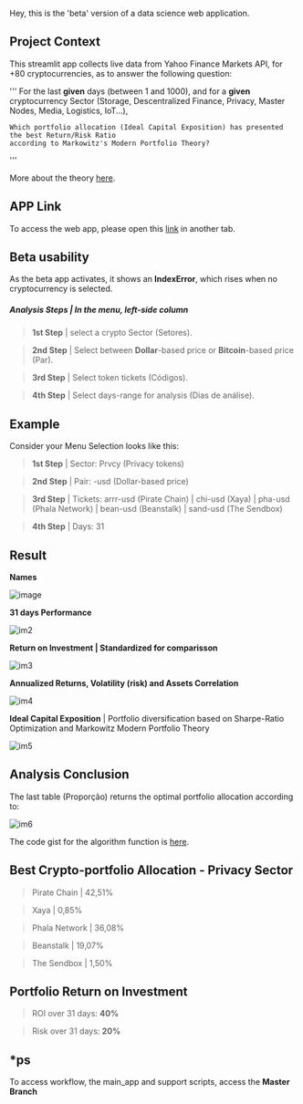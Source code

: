 Hey, this is the 'beta' version of a data science web application.

## **Project Context**

This streamlit app collects live data from Yahoo Finance Markets API, for +80 cryptocurrencies, 
as to answer the following question:

''' 
    For the last **given** days (between 1 and 1000), 
    and for a **given** cryptocurrency Sector (Storage, Descentralized Finance, Privacy, Master Nodes, Media, Logistics, IoT...),
    
    Which portfolio allocation (Ideal Capital Exposition) has presented the best Return/Risk Ratio 
    according to Markowitz's Modern Portfolio Theory?
'''

More about the theory [here](https://www.investopedia.com/terms/s/sharperatio.asp#:~:text=The%20Sharpe%20ratio%20was%20developed,of%20volatility%20or%20total%20risk.).

## **APP Link** 
To access the web app, please open this [link](https://bit.ly/criptoport) in another tab.

## **Beta usability**
As the beta app activates, it shows an **IndexError**, which rises when no cryptocurrency is selected. 

##### **Analysis Steps** | In the menu, left-side column

> **1st Step** | select a crypto Sector (Setores).

> **2nd Step** | Select between **Dollar**-based price or **Bitcoin**-based price (Par).

> **3rd Step** | Select token tickets (Códigos).

> **4th Step** | Select days-range for analysis (Dias de análise).

## **Example** 
Consider your Menu Selection looks like this:

> **1st Step** | Sector: Prvcy (Privacy tokens)

> **2nd Step** | Pair: -usd (Dollar-based price)

> **3rd Step** | Tickets: arrr-usd (Pirate Chain) | chi-usd (Xaya) | pha-usd (Phala Network) | bean-usd (Beanstalk) | sand-usd (The Sendbox) 

> **4th Step** | Days: 31 

## **Result** 
**Names** 

![image](https://user-images.githubusercontent.com/52026781/162519077-990f9a21-991b-49f8-b1ca-0525012d2ca2.png)

**31 days Performance**

![im2](https://user-images.githubusercontent.com/52026781/162516686-161fe1fc-a135-4307-bc79-34849f305d43.png)

**Return on Investment | Standardized for comparisson**

![im3](https://user-images.githubusercontent.com/52026781/162516893-9e523c2b-082e-43b9-9970-8fbfe4602b18.png)

**Annualized Returns, Volatility (risk) and Assets Correlation**

![im4](https://user-images.githubusercontent.com/52026781/162517549-9945555f-1278-4126-b250-78c92e557931.png)

**Ideal Capital Exposition** | Portfolio diversification based on Sharpe-Ratio Optimization and Markowitz Modern Portfolio Theory

![im5](https://user-images.githubusercontent.com/52026781/162517759-eda21dd0-e268-451c-85c7-6657ed1620c7.png)

## **Analysis Conclusion** 
The last table (Proporção) returns the optimal portfolio allocation according to:

![im6](https://user-images.githubusercontent.com/52026781/162525526-175adb33-705d-49ea-bc12-7ed67ff92042.png)

The code gist for the algorithm function is [here](https://gist.github.com/Gabrielhxg/ca3db3617d172323e7e013dfbbcd49bb).

## **Best Crypto-portfolio Allocation - Privacy Sector**
> Pirate Chain | 42,51%

> Xaya | 0,85%

> Phala Network | 36,08%

> Beanstalk | 19,07%

> The Sendbox | 1,50% 

## **Portfolio Return on Investment**
> ROI over 31 days: **40%** 

> Risk over 31 days: **20%** 

## *ps 
To access workflow, the main_app and support scripts, access the **Master Branch** 
